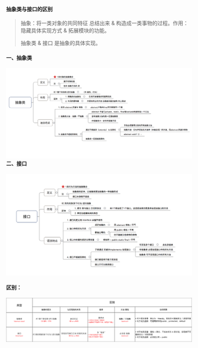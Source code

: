 #### 抽象类与接口的区别

> 抽象：将一类对象的共同特征 总结出来  & 构造成一类事物的过程。作用：隐藏具体实现方式 & 拓展模块的功能。
>
> 抽象类 & 接口  是抽象的具体实现。

#### 一、抽象类

#### ![](/assets/944365-c1cc6cae5128be59.png)二、接口

![](/assets/944365-67662bed92c3133c.png)

#### 区别：

![](/assets/944365-0ff5d61b5b2eeaf0.png)

